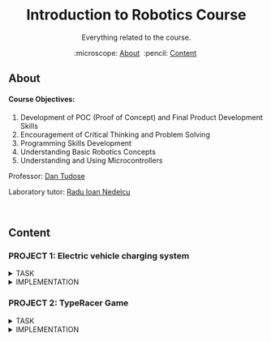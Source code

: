 <h1 align="center" style="font-size:20">
Introduction to Robotics Course
</h1>

<p align="center">
Everything related to the course.
</p>

<p align="center">
  :microscope: <a href="#about">About</a>&#160;
  :pencil: <a href="#content">Content</a>&#160;
</p>

## About

#### Course Objectives:
1. Development of POC (Proof of Concept) and Final Product Development Skills
2. Encouragement of Critical Thinking and Problem Solving
3. Programming Skills Development
4. Understanding Basic Robotics Concepts
5. Understanding and Using Microcontrollers

Professor: [Dan Tudose](https://github.com/dantudose)

Laboratory tutor: [Radu Ioan Nedelcu](https://github.com/Pepi100)

</br>

## Content

### PROJECT 1: Electric vehicle charging system
<details>
<summary>TASK</summary> 
 
  
<img src="https://github.com/calinfrunzeanu/Introduction-to-Robotics/blob/main/folder/project%201/images/project%201%20(1).jpg" align="right" alt="Diagram" width="400">

#### Descriere

În această temă trebuie să simulați o stație de încărcare pentru un vehicul electric, folosind mai multe LED-uri și butoane. În cadrul acestui task trebuie să țineți cont de stările butonului și să folosiți debouncing, dar și să coordonați toate componentele ca într-un scenariu din viața reală.

</br>
</br>
</br>

#### Components Used

- 4x LEDs (to simulate the percentage of charge)
- 1x RGB LED (for free or busy status)
- 2x Buttons (for charging start and stop charging)
- 8x Resistors (6x 220/330ohm, 2x 1K)
- Breadboard
- Connecting Lines

</br>
</br>
</br>

#### Technical Task

The RGB LED represents the availability of the station. If the station is free, the LED will be green, and if the station is occupied, it will turn red.
The simple LEDs represent the degree of battery charge, which we will simulate through a progressive loader (L1 = 25%, L2 = 50%, L3 = 75%, L4 = 100%). The loader is charged by successively lighting up the LEDs, at a fixed interval of 3s. The LED that signifies the current percentage of charge will have a flashing state, the LEDs behind it being lit continuously, and the others turned off.
Short pressing the start button will start charging. Pressing this button while charging will not do anything.
Long pressing the stop button will forcibly stop charging and reset the station to the free state. Pressing this button while the station is free will not do anything.

</br>
</br>
</br>

</details>

<details>
<summary>IMPLEMENTATION</summary> 

</br>

[Virtual Simulation](https://wokwi.com/projects/413755024948932609)
</br>

[Code](https://github.com/calinfrunzeanu/Introduction-to-Robotics/blob/main/folder/project%201/code/PROJECT%201/src/main.cpp)
</br>

[Video of the physical setup](https://imgur.com/VyJZZNH)
</br>

#### Photo Gallery

<div 
  <img src="https://github.com/calinfrunzeanu/Introduction-to-Robotics/blob/main/folder/project%201/images/project%201%20(2).jpg" alt="Image 1" width="250" height="250" style="object-fit: cover;">
  <img src="https://github.com/calinfrunzeanu/Introduction-to-Robotics/blob/main/folder/project%201/images/project%201%20(3).jpg" alt="Image 2" width="250" height="250" style="object-fit: cover;">
  <img src="https://github.com/calinfrunzeanu/Introduction-to-Robotics/blob/main/folder/project%201/images/project%201%20(4).jpg" alt="Image 3" width="250" height="250" style="object-fit: cover;">
  <img src="https://github.com/calinfrunzeanu/Introduction-to-Robotics/blob/main/folder/project%201/images/project%201%20(5).jpg" alt="Image 4" width="250" height="250" style="object-fit: cover;">
  <img src="https://github.com/calinfrunzeanu/Introduction-to-Robotics/blob/main/folder/project%201/images/project%201%20(6).jpg" alt="Image 5" width="250" height="250" style="object-fit: cover;">
  <img src="https://github.com/calinfrunzeanu/Introduction-to-Robotics/blob/main/folder/project%201/images/project%201%20(7).jpg" alt="Image 6" width="250" height="250" style="object-fit: cover;">
</div>

</br>
</br>
</details>



### PROJECT 2: ⁠TypeRacer Game
<details>
<summary>TASK</summary> 
 
  
<img src="https://github.com/calinfrunzeanu/Introduction-to-Robotics/blob/main/folder/project%202/images/project%202%20(1).jpg" align="right" alt="Diagram" width="400">

#### Description

In this theme you will create a game similar to TypeRacer.

</br>

#### Components Used

- Arduino UNO (ATmega328P microcontroller)
- 1x RGB LED (to signal if the correct word is misspelled or not)
- 2x Buttons (for round start/stop and difficulty selection)
- 5x Resistors (3x 220/330 ohm, 2x 1000 ohm)
- Breadboard
- Connecting threads

</br>

#### Technical Task

RGB LED - Status indicator:

In the sleep state, the LED will be white.
When the start button is pressed, the LED will flash for 3 seconds, indicating a countdown until the start of the round.
During a round: The LED will be green if the text entered is correct and will turn red if there is an error.
(1p) Start/Stop button:

Sleep Mode: If the game is paused, pressing the button initiates a new round after a 3-second countdown.
During a round: If the round is active, pressing the button will stop it immediately.
(1p) Difficulty button:

The difficulty button controls the speed at which words appear and can only be used in idle mode.
With each press, the difficulty changes by cycling between: (Easy, Medium, Hard).
When changing the difficulty, a message is sent via serial: "Easy/Medium/Hard mode on!".
For handling button presses, use debouncing and interrupts. Timers will be used to set the frequency of occurrence of words. A useful site, which also includes a video on using interrupts and timers in Arduino, is available here.
(3p) Word generation:

A word dictionary will be created.
During a round, the words will be displayed in the terminal in a random order.
If the current word was spelled correctly, a new word will be displayed immediately. If not, a new word will appear after the time interval set by the difficulty.
To generate random numbers, you must use the random() function.
(1p) Other observations:

The allotted time for a round is 30 seconds.
At the end of each round, the terminal will display how many words were spelled correctly.
</br>
</br>
</br>

</details>

<details>
<summary>IMPLEMENTATION</summary> 

</br>

[Virtual Simulation](https://wokwi.com/projects/413755217734885377)
</br>

[Code](https://github.com/calinfrunzeanu/Introduction-to-Robotics/blob/main/folder/project%202/code/PROJECT%202/src/main.cpp)
</br>

[Video of the physical setup](https://imgur.com/gallery/introduction-to-robotics-project-2-video-aTbcrqy)
</br>

#### Photo Gallery

<div align="center" style="display: grid; grid-template-columns: repeat(auto-fit, minmax(150px, 1fr)); gap: 10px; max-width: 450px;">
  <img src="https://github.com/M4st3rr4du/tema2rovotica/blob/main/tema%202%20rob/WhatsApp%20Image%202024-11-07%20at%2015.25.57_02f30158.jpg" alt="Image 1" width="250" height="250" style="object-fit: cover;">
  <img src="https://github.com/M4st3rr4du/tema2rovotica/blob/main/tema%202%20rob/WhatsApp%20Image%202024-11-07%20at%2015.25.57_14a9db9a.jpg" alt="Image 2" width="250" height="250" style="object-fit: cover;">
  <img src="https://github.com/M4st3rr4du/tema2rovotica/blob/main/tema%202%20rob/WhatsApp%20Image%202024-11-07%20at%2015.25.58_43128f41.jpg" alt="Image 3" width="250" height="250" style="object-fit: cover;">
  <img src="https://github.com/M4st3rr4du/tema2rovotica/blob/main/tema%202%20rob/WhatsApp%20Image%202024-11-07%20at%2015.25.58_9f0cba32.jpg" alt="Image 4" width="250" height="250" style="object-fit: cover;">
  <img src="https://github.com/M4st3rr4du/tema2rovotica/blob/main/tema%202%20rob/WhatsApp%20Image%202024-11-07%20at%2015.25.59_4bac1c43.jpg" alt="Image 5" width="250" height="250" style="object-fit: cover;">
 
</div>

</br>
</br>
</details>
